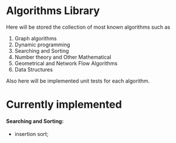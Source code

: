 # Algorithms Library

Here will be stored the collection of most known algorithms such as

1. Graph algorithms
2. Dynamic programming
3. Searching and Sorting
4. Number theory and Other Mathematical
5. Geometrical and Network Flow Algorithms
6. Data Structures

Also here will be implemented unit tests for each algorithm.

# Currently implemented
#### Searching and Sorting:
- insertion sort;
